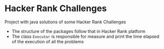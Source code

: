 # Hacker Rank Challenges
Project with java solutions of some Hacker Rank Challenges

- The structure of the packages follow that in Hacker Rank platform
- The class `Executor` is responsible for measure and print the time elapsed of the execution of all the problems
